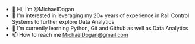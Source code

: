 - 👋 Hi, I’m @MichaelDogan
- 👀 I’m interested in leveraging my 20+ years of experience in Rail Control Systems to further explore Data Analytics
- 🌱 I’m currently learning Python, Git and Github as well as Data Analytics
- 📫 How to reach me MichaelDogan@gmail.com

<!---
MichaelDogan/MichaelDogan is a ✨ special ✨ repository because its `README.md` (this file) appears on your GitHub profile.
You can click the Preview link to take a look at your changes.
--->
